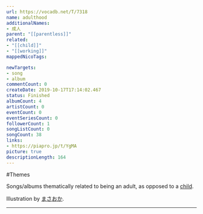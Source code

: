 ```yaml
---
url: https://vocadb.net/T/7318
name: adulthood
additionalNames: 
- 成人
parent: "[[parentless]]"
related:
- "[[child]]"
- "[[working]]"
mappedNicoTags:

newTargets:
- song
- album
commentCount: 0
createDate: 2019-10-17T17:14:02.467
status: Finished
albumCount: 4
artistCount: 0
eventCount: 0
eventSeriesCount: 0
followerCount: 1
songListCount: 0
songCount: 38
links: 
- https://piapro.jp/t/YgMA
picture: true
descriptionLength: 164
---
```


#Themes

Songs/albums thematically related to being an adult, as opposed to a [child](https://vocadb.net/T/3045/childhood).

Illustration by [まさおか](https://piapro.jp/akoam).

---

